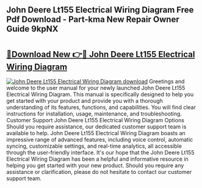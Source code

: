 ## John Deere Lt155 Electrical Wiring Diagram Free Pdf Download - Part-kma New Repair Owner Guide 9kpNX

# <h2><a href="http://dfubka.blite.top/?on=John+Deere+Lt155+Electrical+Wiring+Diagram">🔗Download New 👉🔴 John Deere Lt155 Electrical Wiring Diagram</a></h2>

[![John Deere Lt155 Electrical Wiring Diagram download](https://i.imgur.com/lujVjoI.png)](http://dfubka.blite.top/?on=John+Deere+Lt155+Electrical+Wiring+Diagram)
Greetings and welcome to the user manual for your newly launched John Deere Lt155 Electrical Wiring Diagram. This manual is specifically designed to help you get started with your product and provide you with a thorough understanding of its features, functions, and capabilities. You will find clear instructions for installation, usage, maintenance, and troubleshooting. Customer Support John Deere Lt155 Electrical Wiring Diagram Options Should you require assistance, our dedicated customer support team is available to help. John Deere Lt155 Electrical Wiring Diagram boasts an impressive range of advanced features, including voice control, automatic syncing, customizable settings, and real-time analytics, all accessible through the user-friendly interface. It's our hope that the John Deere Lt155 Electrical Wiring Diagram has been a helpful and informative resource in helping you get started with your new product. Should you require any assistance or clarification, please do not hesitate to contact our customer support team.
